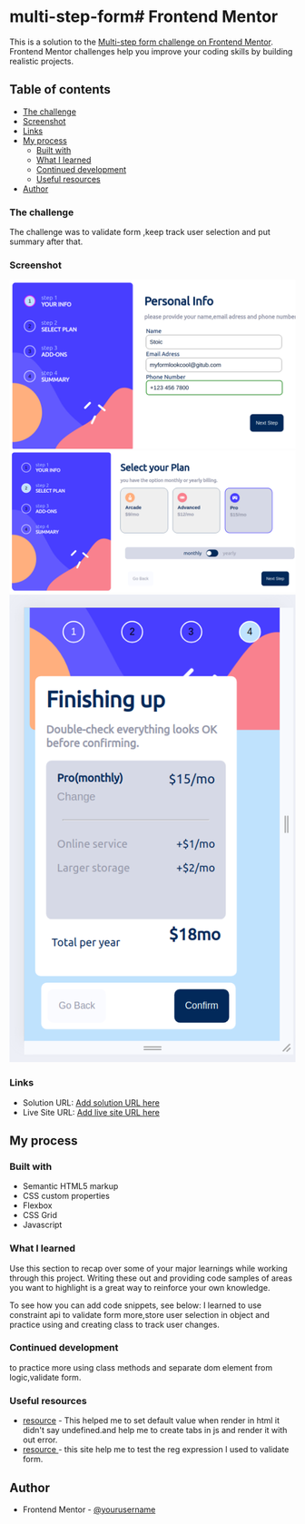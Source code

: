# multi-step-form# Frontend Mentor

This is a solution to the [Multi-step form challenge on Frontend Mentor](https://www.frontendmentor.io/challenges/multistep-form-YVAnSdqQBJ). Frontend Mentor challenges help you improve your coding skills by building realistic projects.

## Table of contents

- [The challenge](#the-challenge)
- [Screenshot](#screenshot)
- [Links](#links)
- [My process](#my-process)
  - [Built with](#built-with)
  - [What I learned](#what-i-learned)
  - [Continued development](#continued-development)
  - [Useful resources](#useful-resources)
- [Author](#author)

### The challenge

The challenge was to validate form ,keep track user selection and put summary after that.

### Screenshot

![step-one](./src/assets/images/step-0ne.png)
![step-two](./src/assets/images/step-two.png)
![step-one](./src/assets/images/step-mobile.png)

### Links

- Solution URL: [Add solution URL here](https://github.com/Girma3/multi-step-form)
- Live Site URL: [Add live site URL here](https://your-live-site-url.com)

## My process

### Built with

- Semantic HTML5 markup
- CSS custom properties
- Flexbox
- CSS Grid
- Javascript

### What I learned

Use this section to recap over some of your major learnings while working through this project. Writing these out and providing code samples of areas you want to highlight is a great way to reinforce your own knowledge.

To see how you can add code snippets, see below:
I learned to use constraint api to validate form more,store user selection in object and practice using and creating class to track user changes.

### Continued development

to practice more using class methods and separate dom element from logic,validate form.

### Useful resources

- [resource](https://tutorial.eyehunts.com/js/javascript-class-constructor-default-values-example-code/) - This helped me to set default value when render in html it didn't say undefined.and help me to create tabs in js and render it with out error.
- [resource ](https://regex101.com/) - this site help me to test the reg expression I used to validate form.

## Author

- Frontend Mentor - [@yourusername](https://www.frontendmentor.io/profile/Girma3)
